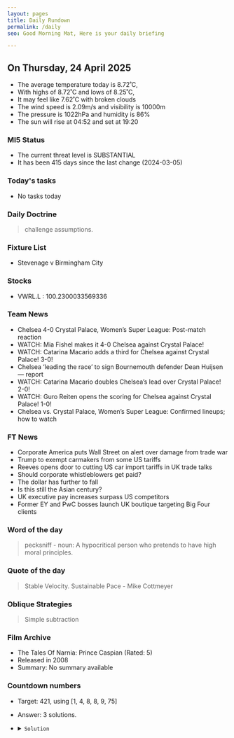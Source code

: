```yaml
---
layout: pages
title: Daily Rundown
permalink: /daily
seo: Good Morning Mat, Here is your daily briefing

---
```


<!-- weather_marker starts -->
## On Thursday, 24 April 2025

- The average temperature today is 8.72˚C,
- With highs of 8.72˚C and lows of 8.25˚C,
- It may feel like 7.62˚C with broken clouds
- The wind speed is 2.09m/s and visibility is 10000m
- The pressure is 1022hPa and humidity is 86%
- The sun will rise at 04:52 and set at 19:20

<!-- weather_marker ends -->

### MI5 Status
<!-- threat_marker starts -->
- The current threat level is <span class="highlighter">SUBSTANTIAL</span>
- It has been 415 days since the last change (2024-03-05)

<!-- threat_marker ends -->

### Today's tasks
<!-- task_marker starts -->
- No tasks today
<!-- task_marker ends -->

### Daily Doctrine
<!-- doctrine_marker starts -->
> challenge assumptions.
<!-- doctrine_marker ends -->

### Fixture List

<!-- fixture_marker starts -->
- Stevenage v Birmingham City
<!-- fixture_marker ends -->


### Stocks

<!-- stocks_marker starts -->

- VWRL.L : 100.2300033569336 

<!-- stocks_marker ends -->


### Team News
<!-- news_marker starts -->

 - Chelsea 4-0 Crystal Palace, Women’s Super League: Post-match reaction
 - WATCH: Mia Fishel makes it 4-0 Chelsea against Crystal Palace!
 - WATCH: Catarina Macario adds a third for Chelsea against Crystal Palace! 3-0!
 - Chelsea ‘leading the race’ to sign Bournemouth defender Dean Huijsen — report
 - WATCH: Catarina Macario doubles Chelsea’s lead over Crystal Palace! 2-0!
 - WATCH: Guro Reiten opens the scoring for Chelsea against Crystal Palace! 1-0!
 - Chelsea vs. Crystal Palace, Women’s Super League: Confirmed lineups; how to watch

<!-- news_marker ends -->

### FT News

<!-- ftnews_marker starts -->

 - Corporate America puts Wall Street on alert over damage from trade war
 - Trump to exempt carmakers from some US tariffs
 - Reeves opens door to cutting US car import tariffs in UK trade talks
 - Should corporate whistleblowers get paid?
 - The dollar has further to fall
 - Is this still the Asian century?
 - UK executive pay increases surpass US competitors
 - Former EY and PwC bosses launch UK boutique targeting Big Four clients

<!-- ftnews_marker ends -->

### Word of the day

<!-- word_marker starts -->

 > pecksniff - noun: A hypocritical person who pretends to have high moral principles.

<!-- word_marker ends -->


### Quote of the day
<!-- quote_marker starts -->

> Stable Velocity. Sustainable Pace - Mike Cottmeyer

<!-- quote_marker ends -->

### Oblique Strategies
<!-- eno_marker starts -->
> Simple subtraction

<!-- eno_marker ends -->

### Film Archive

<!-- film_marker starts -->
- The Tales Of Narnia: Prince Caspian (Rated: 5)
- Released in 2008
- Summary: No summary available
<!-- film_marker ends -->

### Countdown numbers
<!-- game_marker starts -->

- Target: 421, using [1, 4, 8, 8, 9, 75]
- Answer: 3 solutions.

- <details><summary><code>Solution</code></summary>

  Solution: ( 75 + 9 ) x ( 8 / 8 + 4 ) + 1

   </details>

<!-- game_marker ends -->
